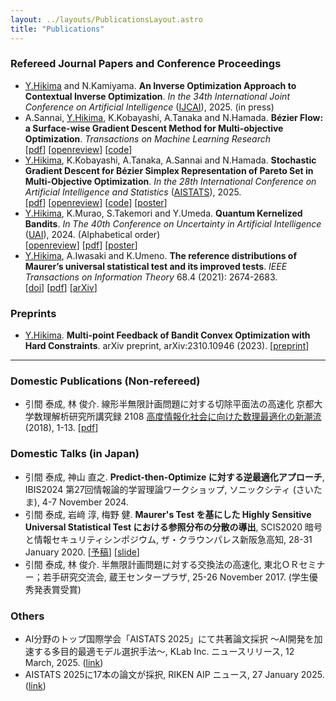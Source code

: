 ```yaml
---
layout: ../layouts/PublicationsLayout.astro
title: "Publications"
---
```


### Refereed Journal Papers and Conference Proceedings

- [Y.Hikima](/) and N.Kamiyama.
**An Inverse Optimization Approach to Contextual Inverse Optimization**.
*In the 34th International Joint Conference on Artificial Intelligence* ([IJCAI](https://2025.ijcai.org/)), 2025. (in press)
- A.Sannai, [Y.Hikima](/), K.Kobayashi, A.Tanaka and N.Hamada. 
**Bézier Flow: a Surface-wise Gradient Descent Method for Multi-objective Optimization**.
*Transactions on Machine Learning Research* <br>
[[pdf](https://openreview.net/pdf?id=I1gALvbRxj)] [[openreview](https://openreview.net/forum?id=I1gALvbRxj)] [[code](https://github.com/hikimay/bezier-flow)]
- [Y.Hikima](/), K.Kobayashi, A.Tanaka, A.Sannai and N.Hamada. 
**Stochastic Gradient Descent for Bézier Simplex Representation of Pareto Set in Multi-Objective Optimization**. 
*In the 28th International Conference on Artificial Intelligence and Statistics* ([AISTATS](https://aistats.org/aistats2025/)), 2025. <br>
[[pdf](https://proceedings.mlr.press/v258/hikima25a.html)] [[openreview](https://openreview.net/forum?id=vz7EADbj4t)] [[code](https://github.com/hikimay/sgd-bf)] [[poster](/assets/posters/aistats-2025_poster.pdf)]
- [Y.Hikima](/), K.Murao, S.Takemori and Y.Umeda. 
**Quantum Kernelized Bandits**. 
*In The 40th Conference on Uncertainty in Artificial Intelligence* ([UAI](https://www.auai.org/uai2024/)), 2024. (Alphabetical order) <br>
[[openreview](https://openreview.net/forum?id=3GtCwa9nky)] [[pdf](https://openreview.net/pdf?id=3GtCwa9nky)] [[poster](/assets/posters/uai-2024_poster.pdf)]
- [Y.Hikima](/), A.Iwasaki and K.Umeno. 
**The reference distributions of Maurer’s universal statistical test and its improved tests**. 
*IEEE Transactions on Information Theory* 68.4 (2021): 2674-2683. <br>
[[doi](https://doi.org/10.1109/TIT.2021.3131691)] [[pdf](https://ieeexplore.ieee.org/stamp/stamp.jsp?arnumber=9631293)] [[arXiv](https://arxiv.org/abs/2103.10660)]

### Preprints

- [Y.Hikima](/). **Multi-point Feedback of Bandit Convex Optimization with Hard Constraints**. arXiv preprint, arXiv:2310.10946 (2023). [[preprint](https://arxiv.org/abs/2310.10946)]

<Hr />

### Domestic Publications (Non-refereed)

- 引間 泰成, 林 俊介. 線形半無限計画問題に対する切除平面法の高速化 京都大学数理解析研究所講究録 2108 [高度情報化社会に向けた数理最適化の新潮流](https://repository.kulib.kyoto-u.ac.jp/dspace/handle/2433/251501) (2018), 1-13. [[pdf](https://www.kurims.kyoto-u.ac.jp/~kyodo/kokyuroku/contents/pdf/2108-01.pdf)]

### Domestic Talks (in Japan)

- 引間 泰成, 神山 直之. **Predict-then-Optimize に対する逆最適化アプローチ**, IBIS2024 第27回情報論的学習理論ワークショップ, ソニックシティ (さいたま), 4-7 November 2024.
- 引間 泰成, 岩﨑 淳, 梅野 健. **Maurer's Test を基にした Highly Sensitive Universal Statistical Test における参照分布の分散の導出**, SCIS2020 暗号と情報セキュリティシンポジウム, ザ・クラウンパレス新阪急高知, 28-31 January 2020. [[予稿](/assets/scis-2020_draft.pdf)] [[slide](/assets/slides/scis-2020_slide.pdf)]
- 引間 泰成, 林 俊介. 半無限計画問題に対する交換法の高速化, 東北ＯＲセミナー；若手研究交流会, 蔵王センタープラザ, 25-26 November 2017. (学生優秀発表賞受賞)

### Others

- AI分野のトップ国際学会「AISTATS 2025」にて共著論文採択 〜AI開発を加速する多目的最適モデル選択手法〜, KLab Inc. ニュースリリース, 12 March, 2025. ([link](https://www.klab.com/jp/press/release/2025/0312/aistats.html))
- AISTATS 2025に17本の論文が採択, RIKEN AIP ニュース, 27 January 2025. ([link](https://aip.riken.jp/news/aistats2025/?lang=ja))